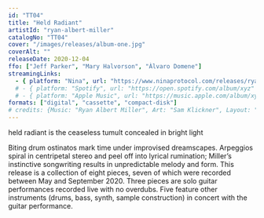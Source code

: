 ```yaml
---
id: "TT04"
title: "Held Radiant"
artistId: "ryan-albert-miller"
catalogNo: "TT04"
cover: "/images/releases/album-one.jpg"
coverAlt: ""
releaseDate: 2020-12-04
ffo: ["Jeff Parker", "Mary Halvorson", "Àlvaro Domene"]
streamingLinks:
  - { platform: "Nina", url: "https://www.ninaprotocol.com/releases/ryan-albert-miller-held-radiant" }
  # - { platform: "Spotify", url: "https://open.spotify.com/album/xyz" }
  # - { platform: "Apple Music", url: "https://music.apple.com/album/xyz" }
formats: ["digital", "cassette", "compact-disk"]
# credits: {Music: "Ryan Albert Miller", Art: "Sam Klickner", Layout: "Sam Klickner", Mixing: "Andrew Jones"}
---
```


held radiant is the ceaseless tumult concealed in bright light

Biting drum ostinatos mark time under improvised dreamscapes. Arpeggios spiral in centripetal stereo and peel off into lyrical rumination; Miller’s instinctive songwriting results in unpredictable melody and form. This release is a collection of eight pieces, seven of which were recorded between May and September 2020. Three pieces are solo guitar performances recorded live with no overdubs. Five feature other instruments (drums, bass, synth, sample construction) in concert with the guitar performance.
